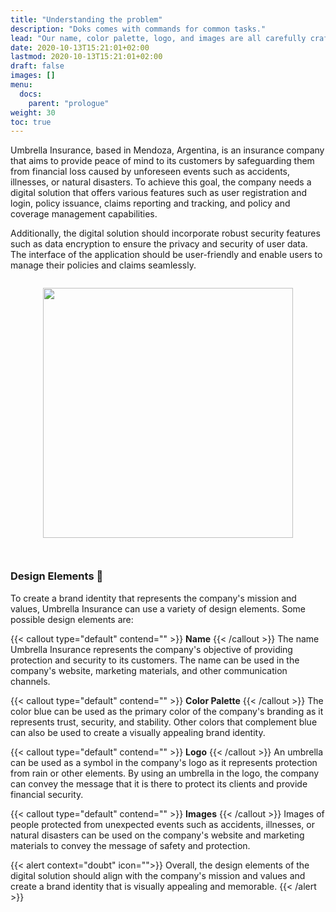 ```yaml
---
title: "Understanding the problem"
description: "Doks comes with commands for common tasks."
lead: "Our name, color palette, logo, and images are all carefully crafted to represent our commitment to your peace of mind!"
date: 2020-10-13T15:21:01+02:00
lastmod: 2020-10-13T15:21:01+02:00
draft: false
images: []
menu:
  docs:
    parent: "prologue"
weight: 30
toc: true
---
```


Umbrella Insurance, based in Mendoza, Argentina, is an insurance company that aims to provide peace of mind to its customers by safeguarding them from financial loss caused by unforeseen events such as accidents, illnesses, or natural disasters. To achieve this goal, the company needs a digital solution that offers various features such as user registration and login, policy issuance, claims reporting and tracking, and policy and coverage management capabilities.

Additionally, the digital solution should incorporate robust security features such as data encryption to ensure the privacy and security of user data. The interface of the application should be user-friendly and enable users to manage their policies and claims seamlessly.

<style>
.centerimage {
  padding-top: 1em;
  display: flex;
  justify-content: center;
  padding-bottom: 2em;

}
</style>
<div  class="centerimage">
<img width="auto" height="400" src="/images/vendor/umbrella1.png">
</div>

### Design Elements 🎨

To create a brand identity that represents the company's mission and values, Umbrella Insurance can use a variety of design elements. Some possible design elements are:

{{< callout type="default" contend="" >}}
<b>Name</b>
{{< /callout >}}
The name Umbrella Insurance represents the company's objective of providing protection and security to its customers. The name can be used in the company's website, marketing materials, and other communication channels.


{{< callout type="default" contend="" >}}
<b>Color Palette</b>
{{< /callout >}}
The color blue can be used as the primary color of the company's branding as it represents trust, security, and stability. Other colors that complement blue can also be used to create a visually appealing brand identity.

{{< callout type="default" contend="" >}}
<b>Logo</b>
{{< /callout >}}
An umbrella can be used as a symbol in the company's logo as it represents protection from rain or other elements. By using an umbrella in the logo, the company can convey the message that it is there to protect its clients and provide financial security.

{{< callout type="default" contend="" >}}
<b>Images</b>
{{< /callout >}}
Images of people protected from unexpected events such as accidents, illnesses, or natural disasters can be used on the company's website and marketing materials to convey the message of safety and protection.

{{< alert context="doubt" icon="">}}
Overall, the design elements of the digital solution should align with the company's mission and values and create a brand identity that is visually appealing and memorable.
{{< /alert >}}

